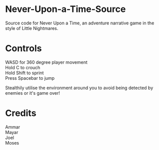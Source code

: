 # Never-Upon-a-Time-Source
Source code for Never Upon a Time, an adventure narrative game in the style of Little Nightmares.

# Controls
WASD for 360 degree player movement  
Hold C to crouch  
Hold Shift to sprint  
Press Spacebar to jump  

Stealthily utilise the environment around you to avoid being detected by enemies or it's game over!

# Credits
Ammar  
Mayar  
Joel  
Moses  
